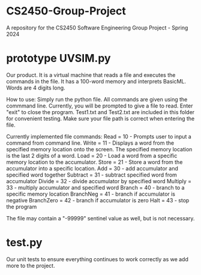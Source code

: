 # CS2450-Group-Project
A repository for the CS2450 Software Engineering Group Project - Spring 2024

# prototype UVSIM.py
Our product. It is a virtual machine that reads a file and executes the commands in the file. It has a 100-word memory and interprets BasicML. Words are 4 digits long.

How to use: 
Simply run the python file. All commands are given using the commmand line. Currently, you will be prompted to give a file to read. Enter "exit" to close the program. Test1.txt and Test2.txt are included in this folder for convenient testing. Make sure your file path is correct when entering the file. 

Currently implemented file commands:
Read = 10 - Prompts user to input a command from command line.
Write = 11 - Displays a word from the specified memory location onto the screen. The specified memory location is the last 2 digits of a word.
Load = 20 - Load a word from a specific memory location to the accumulator.
Store = 21 - Store a word from the accumulator into a specific location. 
Add = 30 - add accumulator and specified word together
Subtract = 31 - subtract specified word from accumulator
Divide = 32 - divide accumulator by specified word
Multiply = 33 - multiply accumulator and specified word
Branch = 40 - branch to a specific memory location
BranchNeg = 41 - branch if accumulator is negative
BranchZero = 42 - branch if accumulator is zero
Halt = 43 - stop the program

The file may contain a "-99999" sentinel value as well, but is not necessary. 

# test.py
Our unit tests to ensure everything continues to work correctly as we add more to the project.